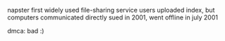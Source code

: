 napster first widely used file-sharing service
users uploaded index, but computers communicated directly
sued in 2001, went offline in july 2001

dmca: bad :)